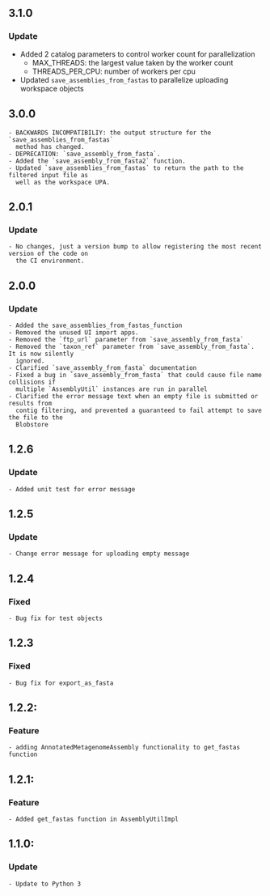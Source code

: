## 3.1.0
### Update
  - Added 2 catalog parameters to control worker count for parallelization
    - MAX_THREADS: the largest value taken by the worker count
    - THREADS_PER_CPU: number of workers per cpu
  - Updated `save_assemblies_from_fastas` to parallelize uploading workspace objects

## 3.0.0
    - BACKWARDS INCOMPATIBILIY: the output structure for the `save_assemblies_from_fastas`
      method has changed.
    - DEPRECATION: `save_assembly_from_fasta`.
    - Added the `save_assembly_from_fasta2` function.
    - Updated `save_assemblies_from_fastas` to return the path to the filtered input file as
      well as the workspace UPA.

## 2.0.1
### Update
    - No changes, just a version bump to allow registering the most recent version of the code on
      the CI environment.

## 2.0.0
### Update
    - Added the save_assemblies_from_fastas_function
    - Removed the unused UI import apps.
    - Removed the `ftp_url` parameter from `save_assembly_from_fasta`
    - Removed the `taxon_ref` parameter from `save_assembly_from_fasta`. It is now silently
      ignored.
    - Clarified `save_assembly_from_fasta` documentation
    - Fixed a bug in `save_assembly_from_fasta` that could cause file name collisions if
      multiple `AssemblyUtil` instances are run in parallel
    - Clarified the error message text when an empty file is submitted or results from
      contig filtering, and prevented a guaranteed to fail attempt to save the file to the
      Blobstore

## 1.2.6
### Update
	- Added unit test for error message

## 1.2.5
### Update
	- Change error message for uploading empty message

## 1.2.4
### Fixed
	- Bug fix for test objects

## 1.2.3
### Fixed
	- Bug fix for export_as_fasta

## 1.2.2:
### Feature
	- adding AnnotatedMetagenomeAssembly functionality to get_fastas function

## 1.2.1:
### Feature
	- Added get_fastas function in AssemblyUtilImpl

## 1.1.0:
### Update
	- Update to Python 3